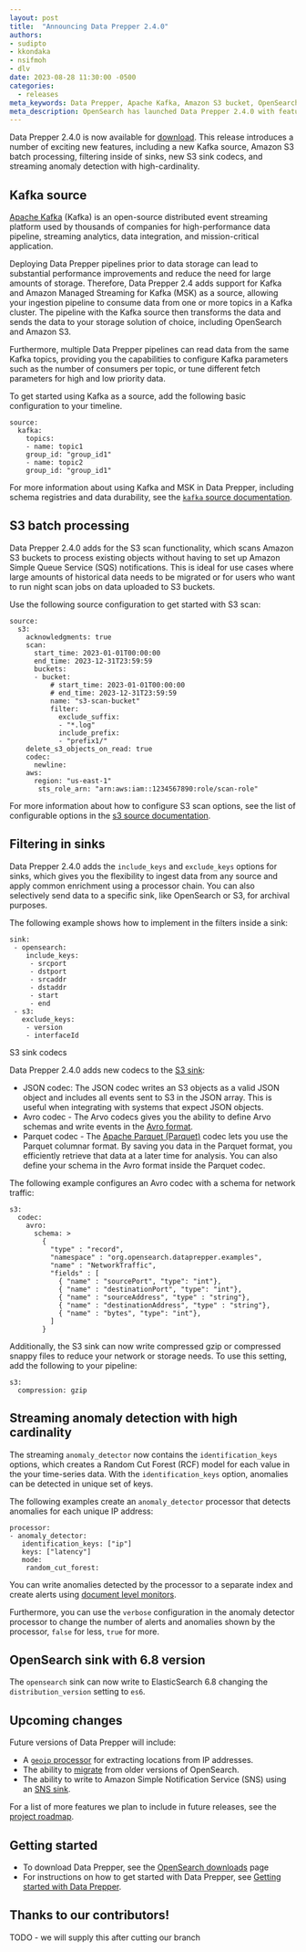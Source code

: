 ```yaml
---
layout: post
title:  "Announcing Data Prepper 2.4.0"
authors:
- sudipto
- kkondaka
- nsifmoh
- dlv
date: 2023-08-28 11:30:00 -0500
categories:
  - releases
meta_keywords: Data Prepper, Apache Kafka, Amazon S3 bucket, OpenSearch ingestion
meta_description: OpenSearch has launched Data Prepper 2.4.0 with feature support for Apache Kafka source, S3 batch processing, filtering in sinks, S3 sink codecs, and high-cardinality anomaly detection.
---
```


Data Prepper 2.4.0 is now available for [download](https://opensearch.org/downloads.html#data-prepper).
This release introduces a number of exciting new features, including a new Kafka source, Amazon S3 batch processing, filtering inside of sinks, new S3 sink codecs, and streaming anomaly detection with high-cardinality.

## Kafka source

[Apache Kafka](https://kafka.apache.org/) (Kafka) is an open-source distributed event streaming platform used by thousands of companies for high-performance data pipeline, streaming analytics, data integration, and mission-critical application.

Deploying Data Prepper pipelines prior to data storage can lead to substantial performance improvements and reduce the need for large amounts of storage.
Therefore, Data Prepper 2.4 adds support for Kafka and Amazon Managed Streaming for Kafka (MSK) as a source, allowing your ingestion pipeline to consume data from one or more topics in a Kafka cluster.
The pipeline with the Kafka source then transforms the data and sends the data to your storage solution of choice, including OpenSearch and Amazon S3.

Furthermore, multiple Data Prepper pipelines can read data from the same Kafka topics, providing you the capabilities to configure Kafka parameters such as the number of consumers per topic, or tune different fetch parameters for high and low priority data.

To get started using Kafka as a source, add the following basic configuration to your timeline.

```
source:
  kafka:
    topics:
    - name: topic1
    group_id: "group_id1"
    - name: topic2
    group_id: "group_id1"
```

For more information about using Kafka and MSK in Data Prepper, including schema registries and data durability, see the [`kafka` source documentation](https://opensearch.org/docs/latest/data-prepper/pipelines/configuration/sources/kafka/).

## S3 batch processing

Data Prepper 2.4.0 adds for the S3 scan functionality, which scans Amazon S3 buckets to process existing objects without having to set up Amazon Simple Queue Service (SQS) notifications.
This is ideal for use cases where large amounts of historical data needs to be migrated or for users who want to run night scan jobs on data uploaded to S3 buckets.

Use the following source configuration to get started with S3 scan:

```
source:
  s3:
    acknowledgments: true
    scan:
      start_time: 2023-01-01T00:00:00
      end_time: 2023-12-31T23:59:59
      buckets:
      - bucket:
          # start_time: 2023-01-01T00:00:00
          # end_time: 2023-12-31T23:59:59
          name: "s3-scan-bucket"
          filter:
            exclude_suffix:
            - "*.log"
            include_prefix:
            - "prefix1/"
    delete_s3_objects_on_read: true
    codec:
      newline:
    aws:
      region: "us-east-1"
       sts_role_arn: "arn:aws:iam::1234567890:role/scan-role"
```

For more information about how to configure S3 scan options, see the list of configurable options in the [s3 source documentation](https://opensearch.org/docs/latest/data-prepper/pipelines/configuration/sources/s3/).

## Filtering in sinks

Data Prepper 2.4.0 adds the `include_keys` and `exclude_keys` options for sinks, which gives you the flexibility to ingest data from any source and apply common enrichment using a processor chain.
You can also selectively send data to a specific sink, like OpenSearch or S3, for archival purposes.

The following example shows how to implement in the filters inside a sink:

```
sink:
 - opensearch:
    include_keys:
     - srcport
     - dstport
     - srcaddr
     - dstaddr
     - start
     - end
 - s3:
   exclude_keys:
    - version
    - interfaceId
```

S3 sink codecs

Data Prepper 2.4.0 adds new codecs to the [S3 sink](https://opensearch.org/docs/latest/data-prepper/pipelines/configuration/sinks/s3/):

* JSON codec: The JSON codec writes an S3 objects as a valid JSON object and includes all events sent to S3 in the JSON array. This is useful when integrating with systems that expect JSON objects.
* Avro codec - The Arvo codecs gives you the ability to define Arvo schemas and write events in the [Avro format](https://avro.apache.org/docs/).
* Parquet codec - The [Apache Parquet (Parquet)](https://parquet.apache.org/) codec lets you use the Parquet columnar format. By saving you data in the Parquet format, you efficiently retrieve that data at a later time for analysis. You can also define your schema in the Avro format inside the Parquet codec.


The following example configures an Avro codec with a schema for network traffic:


```
s3:
  codec:
    avro:
      schema: >
        {
          "type" : "record",
          "namespace" : "org.opensearch.dataprepper.examples",
          "name" : "NetworkTraffic",
          "fields" : [
            { "name" : "sourcePort", "type": "int"},
            { "name" : "destinationPort", "type": "int"},
            { "name" : "sourceAddress", "type" : "string"},
            { "name" : "destinationAddress", "type" : "string"},
            { "name" : "bytes", "type": "int"},
          ]
        }
```

Additionally, the S3 sink can now write compressed gzip or compressed snappy files to reduce your network or storage needs.
To use this setting, add the following to your pipeline:

```
s3:
  compression: gzip
```



## Streaming anomaly detection with high cardinality

The streaming `anomaly_detector` now contains the `identification_keys` options, which creates a Random Cut Forest (RCF) model for each value in the your time-series data.
With the `identification_keys` option, anomalies can be detected in unique set of keys.

The following examples create an `anomaly_detector` processor that detects anomalies for each unique IP address:

```
processor:
- anomaly_detector:
   identification_keys: ["ip"]
   keys: ["latency"]
   mode:
    random_cut_forest:
```

You can write anomalies detected by the processor to a separate index and create alerts using [document level monitors](https://opensearch.org/docs/latest/observing-your-data/alerting/api/#document-level-monitors).

Furthermore, you can use the `verbose` configuration in the anomaly detector processor to change the number of alerts and anomalies shown by the processor, `false` for less, `true` for more.

## OpenSearch sink with 6.8 version

The `opensearch` sink can now write to ElasticSearch 6.8 changing the `distribution_version` setting to `es6`.


## Upcoming changes

Future versions of Data Prepper will include:

* A [`geoip` processor](https://github.com/opensearch-project/data-prepper/issues/253) for extracting locations from IP addresses.
* The ability to [migrate](https://github.com/opensearch-project/data-prepper/issues/1985) from older versions of OpenSearch.
* The ability to write to Amazon Simple Notification Service (SNS) using an [SNS sink](https://github.com/opensearch-project/data-prepper/issues/2938).

For a list of more features we plan to include in future releases, see the [project roadmap](https://github.com/opensearch-project/data-prepper/projects/1).


## Getting started

* To download Data Prepper, see the [OpenSearch downloads](https://opensearch.org/downloads.html) page
* For instructions on how to get started with Data Prepper, see [Getting started with Data Prepper](https://opensearch.org/docs/latest/data-prepper/getting-started/).


## Thanks to our contributors!

TODO - we will supply this after cutting our branch
